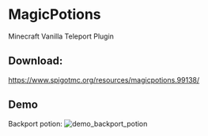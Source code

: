 # MagicPotions
Minecraft Vanilla Teleport Plugin

## Download:
https://www.spigotmc.org/resources/magicpotions.99138/

## Demo 
Backport potion:
![demo_backport_potion](https://github.com/timdavidfriedrich/MagicPotions/assets/76115288/11fd4868-8ae0-425c-a77a-37ba07975699)
